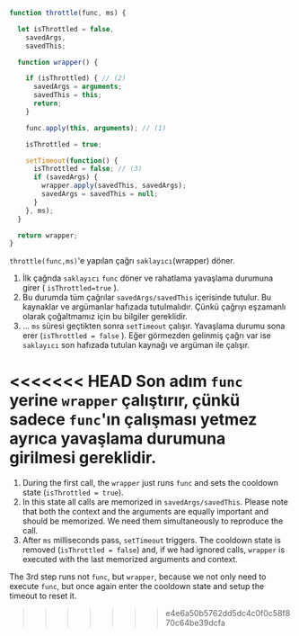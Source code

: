 ```js
function throttle(func, ms) {

  let isThrottled = false,
    savedArgs,
    savedThis;

  function wrapper() {

    if (isThrottled) { // (2)
      savedArgs = arguments;
      savedThis = this;
      return;
    }

    func.apply(this, arguments); // (1)

    isThrottled = true;

    setTimeout(function() {
      isThrottled = false; // (3)
      if (savedArgs) {
        wrapper.apply(savedThis, savedArgs);
        savedArgs = savedThis = null;
      }
    }, ms);
  }

  return wrapper;
}
```
`throttle(func,ms)`'e yapılan çağrı `saklayıcı`(wrapper) döner.

1. İlk çağrıda `saklayıcı` `func` döner ve rahatlama yavaşlama durumuna girer ( `isThrottled=true` ).
2. Bu durumda tüm çağrılar `savedArgs/savedThis` içerisinde tutulur. Bu kaynaklar ve argümanlar hafızada tutulmalıdır. Çünkü çağrıyı eşzamanlı olarak çoğaltmamız için bu bilgiler gereklidir.
3. ... `ms` süresi geçtikten sonra `setTimeout` çalışır. Yavaşlama durumu sona erer (`isThrottled = false` ). Eğer görmezden gelinmiş çağrı var ise `saklayıcı` son hafızada tutulan kaynağı ve argüman ile çalışır.

<<<<<<< HEAD
Son adım `func` yerine `wrapper` çalıştırır, çünkü sadece `func`'ın çalışması yetmez ayrıca yavaşlama durumuna girilmesi gereklidir.
=======
1. During the first call, the `wrapper` just runs `func` and sets the cooldown state (`isThrottled = true`).
2. In this state all calls are memorized in `savedArgs/savedThis`. Please note that both the context and the arguments are equally important and should be memorized. We need them simultaneously to reproduce the call.
3. After `ms` milliseconds pass, `setTimeout` triggers. The cooldown state is removed (`isThrottled = false`) and, if we had ignored calls, `wrapper` is executed with the last memorized arguments and context.

The 3rd step runs not `func`, but `wrapper`, because we not only need to execute `func`, but once again enter the cooldown state and setup the timeout to reset it.
>>>>>>> e4e6a50b5762dd5dc4c0f0c58f870c64be39dcfa
